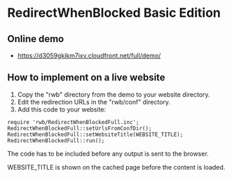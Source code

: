 RedirectWhenBlocked Basic Edition
===================================

## Online demo

* https://d3059gkikm7ixv.cloudfront.net/full/demo/

## How to implement on a live website

1. Copy the "rwb" directory from the demo to your website directory.
2. Edit the redirection URLs in the "rwb/conf" directory.
3. Add this code to your website:

```
require 'rwb/RedirectWhenBlockedFull.inc';
RedirectWhenBlockedFull::setUrlsFromConfDir();
RedirectWhenBlockedFull::setWebsiteTitle(WEBSITE_TITLE);
RedirectWhenBlockedFull::run();
```

The code has to be included before any output is sent to the browser.

WEBSITE_TITLE is shown on the cached page before the content is loaded.